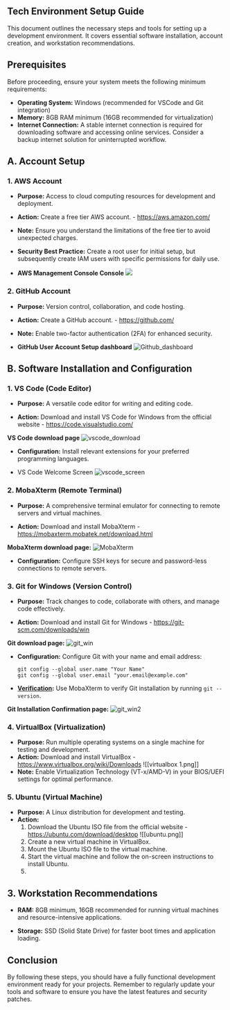 
## Tech Environment Setup Guide

This document outlines the necessary steps and tools for setting up a development environment. It covers essential software installation, account creation, and workstation recommendations.

## Prerequisites

Before proceeding, ensure your system meets the following minimum requirements:

*   **Operating System:** Windows (recommended for VSCode and Git integration)
*   **Memory:** 8GB RAM minimum (16GB recommended for virtualization)
*   **Internet Connection:** A stable internet connection is required for downloading software and accessing online services. Consider a backup internet solution for uninterrupted workflow.

## A. Account Setup

### 1. AWS Account

*   **Purpose:** Access to cloud computing resources for development and deployment.
  
*   **Action:** Create a free tier AWS account. - https://aws.amazon.com/
  
*   **Note:** Ensure you understand the limitations of the free tier to avoid unexpected charges.
  
*   **Security Best Practice:** Create a root user for initial setup, but subsequently create IAM users with specific permissions for daily use.
  
* **AWS Management Console Console**
 ![](https://github.com/istephenmichael/DevOps/blob/e7114b839be95e6d8869b04a56869ccb0a8c1c0c/mini-projects/awsconsole.png)



### 2. GitHub Account

*   **Purpose:** Version control, collaboration, and code hosting.
  
*   **Action:** Create a GitHub account. - https://github.com/
  
*   **Note:** Enable two-factor authentication (2FA) for enhanced security.
  
*  **GitHub User Account Setup dashboard**
  ![Github_dashboard](https://github.com/istephenmichael/DevOps/blob/ecf36556325819cdc3768f68cf34989ecd402644/mini-projects/githubnew.png)


## B. Software Installation and Configuration![]()

### 1. VS Code (Code Editor)

*   **Purpose:** A versatile code editor for writing and editing code.
  
*   **Action:** Download and install VS Code for Windows from the official website - https://code.visualstudio.com/
  
  **VS Code download page**
   ![vscode_download](https://github.com/istephenmichael/DevOps/blob/21372abac13f4439afb8d583882013ff769e32c8/mini-projects/vscode01.png)
  
*   **Configuration:** Install relevant extensions for your preferred programming languages.
  
* VS Code Welcome Screen
  ![vscode_screen](https://github.com/istephenmichael/DevOps/blob/21372abac13f4439afb8d583882013ff769e32c8/mini-projects/vscode02.png)

### 2. MobaXterm (Remote Terminal)

*   **Purpose:** A comprehensive terminal emulator for connecting to remote servers and virtual machines.
  
*   **Action:** Download and install MobaXterm - https://mobaxterm.mobatek.net/download.html
  
  **MobaXterm download page:** 
  ![MobaXterm](https://github.com/istephenmichael/DevOps/blob/21372abac13f4439afb8d583882013ff769e32c8/mini-projects/mobaxterm.png)
  
* **Configuration:** Configure SSH keys for secure and password-less connections to remote servers.

### 3. Git for Windows (Version Control)

*   **Purpose:** Track changes to code, collaborate with others, and manage code effectively.
  
*   **Action:** Download and install Git for Windows - https://git-scm.com/downloads/win
  
  **Git download page:** 
![git_win](https://github.com/istephenmichael/DevOps/blob/21372abac13f4439afb8d583882013ff769e32c8/mini-projects/git.png)

*   **Configuration:** Configure Git with your name and email address:

    ```
    git config --global user.name "Your Name"
    git config --global user.email "your.email@example.com"
    ```
*   **[Verification](pplx://action/followup):** Use MobaXterm to verify Git installation by running `git --version`.
  
  **Git Installation Confirmation page:** 
![git_win2](https://github.com/istephenmichael/DevOps/blob/21372abac13f4439afb8d583882013ff769e32c8/mini-projects/git-version.png)

### 4. VirtualBox (Virtualization)

*   **Purpose:** Run multiple operating systems on a single machine for testing and development.
*   **Action:** Download and install VirtualBox - https://www.virtualbox.org/wiki/Downloads
  ![[virtualbox 1.png]]
*   **Note:** Enable Virtualization Technology (VT-x/AMD-V) in your BIOS/UEFI settings for optimal performance.

### 5. Ubuntu (Virtual Machine)

*   **Purpose:** A Linux distribution for development and testing.
*  **Action:**
    1.  Download the Ubuntu ISO file from the official website - https://ubuntu.com/download/desktop
    ![[ubuntu.png]]
    2.  Create a new virtual machine in VirtualBox.
    3.  Mount the Ubuntu ISO file to the virtual machine.
    4.  Start the virtual machine and follow the on-screen instructions to install Ubuntu.
    5.

## 3. Workstation Recommendations

*   **RAM:** 8GB minimum, 16GB recommended for running virtual machines and resource-intensive applications.
  
*   **Storage:** SSD (Solid State Drive) for faster boot times and application loading.

## Conclusion

By following these steps, you should have a fully functional development environment ready for your projects. Remember to regularly update your tools and software to ensure you have the latest features and security patches.
